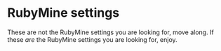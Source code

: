 # RubyMine settings

These are not the RubyMine settings you are looking for, move along.
If these *are* the RubyMine settings you are looking for, enjoy.
